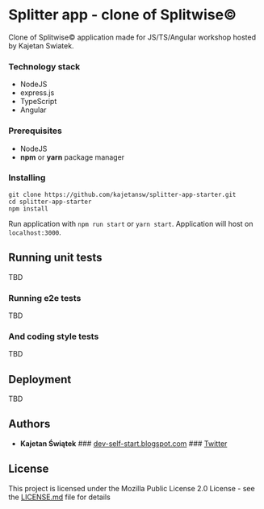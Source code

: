 # Splitter app - clone of Splitwise©

Clone of Splitwise© application made for JS/TS/Angular workshop hosted by Kajetan Swiatek.

### Technology stack

* NodeJS
* express.js
* TypeScript
* Angular

### Prerequisites

* NodeJS
* **npm** or **yarn** package manager

### Installing

```
git clone https://github.com/kajetansw/splitter-app-starter.git
cd splitter-app-starter
npm install
```

Run application with `npm run start` or `yarn start`. Application will host on `localhost:3000`.

## Running unit tests

TBD

### Running e2e tests

TBD

### And coding style tests

TBD

## Deployment

TBD

## Authors

* **Kajetan Świątek** \#\#\# [dev-self-start.blogspot.com](https://dev-self-start.blogspot.com/) \#\#\# [Twitter](https://twitter.com/KajetanSw)

## License

This project is licensed under the Mozilla Public License 2.0 License - see the [LICENSE.md](LICENSE.md) file for details
